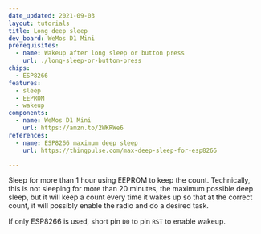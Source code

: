 ```yaml
---
date_updated: 2021-09-03
layout: tutorials
title: Long deep sleep
dev_board: WeMos D1 Mini
prerequisites:
  - name: Wakeup after long sleep or button press
    url: ./long-sleep-or-button-press
chips:
  - ESP8266
features:
  - sleep
  - EEPROM
  - wakeup
components:
  - name: WeMos D1 Mini
    url: https://amzn.to/2WKRWe6
references:
  - name: ESP8266 maximum deep sleep
    url: https://thingpulse.com/max-deep-sleep-for-esp8266

---
```


Sleep for more than 1 hour using EEPROM to keep the count. Technically, this is not sleeping for more than 20 minutes, the maximum possible deep sleep, but it will keep a count every time it wakes up so that at the correct count, it will possibly enable the radio and do a desired task.

If only ESP8266 is used, short pin `D0` to pin `RST` to enable wakeup.
